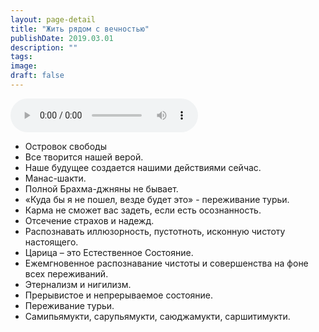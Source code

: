 ```yaml
---
layout: page-detail
title: "Жить рядом с вечностью"
publishDate: 2019.03.01
description: ""
tags:
image:
draft: false
---
```


<audio title="2019.03.01 - Жить рядом с вечностью.mp3" src="/upload/iblock/c8e/c8efc6701bbc79070439f58f14490cbd.mp3" controls=""></audio>

* Островок свободы
* Все творится нашей верой.
* Наше будущее создается нашими действиями сейчас.
* Манас-шакти.
* Полной Брахма-джняны не бывает.
* «Куда бы я не пошел, везде будет это» - переживание турьи.
* Карма не сможет вас задеть, если есть осознанность.
* Отсечение страхов и надежд.
* Распознавать иллюзорность, пустотноть, исконную чистоту настоящего.
* Царица – это Естественное Состояние.
* Ежемгновенное распознавание чистоты и совершенства на фоне всех переживаний.
* Этернализм и нигилизм.
* Прерывистое и непрерываемое состояние.
* Переживание турьи.
* Самипьямукти, сарупьямукти, саюджамукти, саршитимукти.

  
